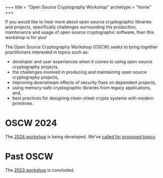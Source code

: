 +++
title = "Open Source Cryptography Workshop"
archetype = "home"
+++

If you would like to hear more about open source cryptographic libraries and projects, specifically challenges surrounding the production, maintenance and usage of open source cryptographic software, then this workshop is for you!

The Open Source Cryptography Workshop (OSCW) seeks to bring together practitioners interested in topics such as:

- developer and user experiences when it comes to using open source cryptography projects,</li>
- the challenges involved in producing and maintaining open source cryptography projects,</li>
- improving downstream effects of security fixes on dependent projects,</li>
- using memory-safe cryptographic libraries from legacy applications, and,</li>
- best practices for designing clean-sheet crypto systems with modern primitives.

# OSCW 2024

The [2024 workshop](/2024) is being developed. We've [called for proposed topics](https://docs.google.com/forms/d/e/1FAIpQLSdEM03uFOmFZXkBcfEQNYTcsEGhUacig0xxrzUDuWx5bEYk6Q/viewform?usp=sf_link).

# Past OSCW

The [2023 workshop](/2023) is concluded.
